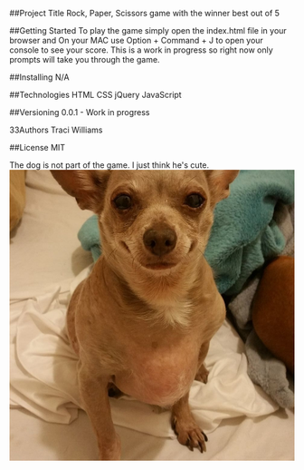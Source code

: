 ##Project Title
Rock, Paper, Scissors game with the winner best out of 5

##Getting Started 
To play the game simply open the index.html file in your browser and On your MAC use Option + Command + J to open your console to see your score. This is a work in progress so right now only prompts will take you through the game. 

##Installing
N/A

##Technologies
HTML
CSS
jQuery
JavaScript


##Versioning
0.0.1 - Work in progress


33Authors
Traci Williams

##License
MIT

The dog is not part of the game. I just think he's cute.
![smiling-dog](styles/images/smilingdog.jpg)


